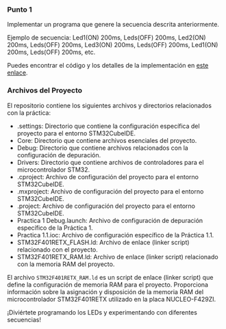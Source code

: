 ### Punto 1

Implementar un programa que genere la secuencia descrita anteriormente.

Ejemplo de secuencia: Led1(ON) 200ms, Leds(OFF) 200ms, Led2(ON) 200ms, Leds(OFF) 200ms, Led3(ON) 200ms, Leds(OFF) 200ms, Led1(ON) 200ms, Leds(OFF) 200ms, etc.

Puedes encontrar el código y los detalles de la implementación en [este enlace](https://github.com/Kzamudioq/PdM_workspace/tree/main/Practica%201/Practica%201.1).

### Archivos del Proyecto

El repositorio contiene los siguientes archivos y directorios relacionados con la práctica:

- .settings: Directorio que contiene la configuración específica del proyecto para el entorno STM32CubeIDE.
- Core: Directorio que contiene archivos esenciales del proyecto.
- Debug: Directorio que contiene archivos relacionados con la configuración de depuración.
- Drivers: Directorio que contiene archivos de controladores para el microcontrolador STM32.
- .cproject: Archivo de configuración del proyecto para el entorno STM32CubeIDE.
- .mxproject: Archivo de configuración del proyecto para el entorno STM32CubeIDE.
- .project: Archivo de configuración del proyecto para el entorno STM32CubeIDE.
- Practica 1 Debug.launch: Archivo de configuración de depuración específico de la Práctica 1.
- Practica 1.1.ioc: Archivo de configuración específico de la Práctica 1.1.
- STM32F401RETX_FLASH.ld: Archivo de enlace (linker script) relacionado con el proyecto.
- STM32F401RETX_RAM.ld: Archivo de enlace (linker script) relacionado con la memoria RAM del proyecto.

El archivo `STM32F401RETX_RAM.ld` es un script de enlace (linker script) que define la configuración de memoria RAM para el proyecto. Proporciona información sobre la asignación y disposición de la memoria RAM del microcontrolador STM32F401RETX utilizado en la placa NUCLEO-F429ZI.

¡Diviértete programando los LEDs y experimentando con diferentes secuencias!

